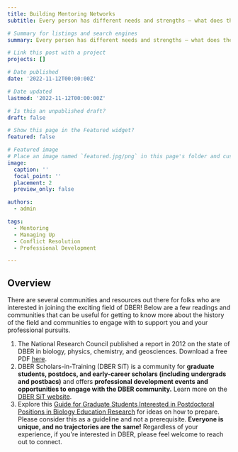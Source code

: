 ```yaml
---
title: Building Mentoring Networks
subtitle: Every person has different needs and strengths – what does the research say and how might we apply it to foster constructive mentoring networks?

# Summary for listings and search engines
summary: Every person has different needs and strengths – what does the research say and how might we apply it to foster constructive mentoring networks?

# Link this post with a project
projects: []

# Date published
date: '2022-11-12T00:00:00Z'

# Date updated
lastmod: '2022-11-12T00:00:00Z'

# Is this an unpublished draft?
draft: false

# Show this page in the Featured widget?
featured: false

# Featured image
# Place an image named `featured.jpg/png` in this page's folder and customize its options here.
image:
  caption: ''
  focal_point: ''
  placement: 2
  preview_only: false

authors:
  - admin

tags:
  - Mentoring
  - Managing Up
  - Conflict Resolution
  - Professional Development

---
```


## Overview

There are several communities and resources out there for folks who are interested in joining the exciting field of DBER! Below are a few readings and communities that can be useful for getting to know more about the history of the field and communities to engage with to support you and your professional pursuits.

1. The National Research Council published a report in 2012 on the state of DBER in biology, physics, chemistry, and geosciences. Download a free PDF [here](https://nap.nationalacademies.org/catalog/13362/discipline-based-education-research-understanding-and-improving-learning-in-undergraduate).
2. DBER Scholars-in-Training (DBER SiT) is a community for **graduate students, postdocs, and early-career scholars (including undergrads and postbacs)** and offers **professional development events and opportunities to engage with the DBER community.** Learn more on the [DBER SiT website](https://dbersit.weebly.com/).
3. Explore this [Guide for Graduate Students Interested in Postdoctoral Positions in Biology Education Research](https://www.lifescied.org/doi/full/10.1187/cbe.16-03-0130) for ideas on how to prepare. Please consider this as a guideline and not a prerequisite. **Everyone is unique, and no trajectories are the same!** Regardless of your experience, if you're interested in DBER, please feel welcome to reach out to connect.


